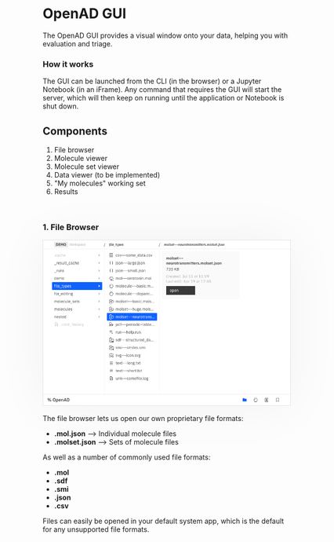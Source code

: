 # OpenAD GUI

The OpenAD GUI provides a visual window onto your data, helping you with evaluation and triage.


### How it works

The GUI can be launched from the CLI (in the browser) or a Jupyter Notebook (in an iFrame).
Any command that requires the GUI will start the server, which will then keep on running until the application or Notebook is shut down.

## Components

1. File browser
1. Molecule viewer
2. Molecule set viewer
1. Data viewer (to be implemented)
1. "My molecules" working set
1. Results

<br>

### 1. File Browser

<img src= "_readme/file-browser.png" alt="File browser" style="border: 1px solid rgba(0,0,0,.1); box-shadow: 0 0 100px rgba(0,0,0,.05)">

The file browser lets us open our own proprietary file formats:

- **.mol.json** --> Individual molecule files
- **.molset.json** --> Sets of molecule files

As well as a number of commonly used file formats:

- **.mol**
- **.sdf**
- **.smi**
- **.json**
- **.csv**

Files can easily be opened in your default system app, which is the default for any unsupported file formats.
